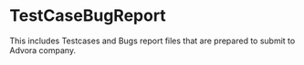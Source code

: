 # TestCaseBugReport

This includes Testcases and Bugs report files that are prepared to submit to Advora company.
